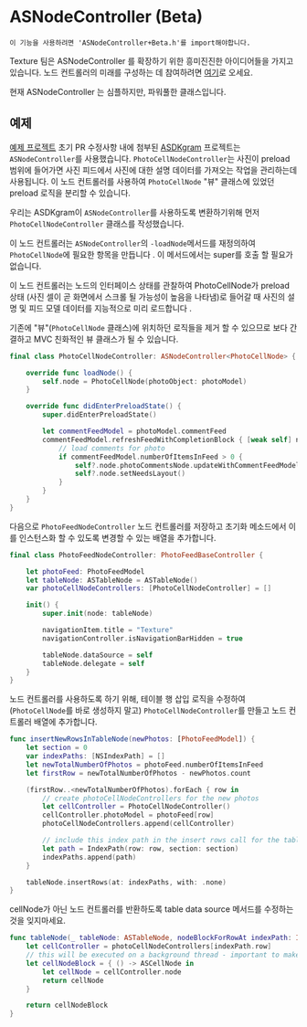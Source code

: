 # ASNodeController \(Beta\)

`이 기능을 사용하려면 'ASNodeController+Beta.h'를 import해야합니다.`

Texture 팀은 ASNodeController 를 확장하기 위한 흥미진진한 아이디어들을 가지고 있습니다. 노드 컨트롤러의 미래를 구성하는 데 참여하려면 [여기](https://github.com/facebookarchive/AsyncDisplayKit/issues/2964)로 오세요.

현재 ASNodeController 는 심플하지만, 파워풀한 클래스입니다.

## 예제

[예제 프로젝트](https://github.com/facebookarchive/AsyncDisplayKit/pull/2945) 초기 PR 수정사항 내에 첨부된 [ASDKgram](https://github.com/texturegroup/texture/tree/master/examples/ASDKgram) 프로젝트는 `ASNodeController`를 사용했습니다. `PhotoCellNodeController`는 사진이 preload 범위에 들어가면 사진 피드에서 사진에 대한 설명 데이터를 가져오는 작업을 관리하는데 사용됩니다. 이 노드 컨트롤러를 사용하여 `PhotoCellNode` "뷰" 클래스에 있었던 preload 로직을 분리할 수 ​​있습니다.

우리는 ASDKgram이 `ASNodeController`를 사용하도록 변환하기위해 먼저 `PhotoCellNodeController` 클래스를 작성했습니다.

이 노드 컨트롤러는 `ASNodeController`의 `-loadNode`메서드를 재정의하여 `PhotoCellNode`에 필요한 항목을 만듭니다 . 이 메서드에서는 super를 호출 할 필요가 없습니다.

이 노드 컨트롤러는 노드의 인터페이스 상태를 관찰하여 PhotoCellNode가 preload 상태 \(사진 셀이 곧 화면에서 스크롤 될 가능성이 높음을 나타냄\)로 들어갈 때 사진의 설명 및 피드 모델 데이터를 지능적으로 미리 로드합니다 .

기존에 "뷰"\(`PhotoCellNode` 클래스\)에 위치하던 로직들을 제거 할 수 있으므로 보다 간결하고 MVC 친화적인 뷰 클래스가 될 수 있습니다.

```swift
final class PhotoCellNodeController: ASNodeController<PhotoCellNode> {

    override func loadNode() {
        self.node = PhotoCellNode(photoObject: photoModel)
    }

    override func didEnterPreloadState() {
        super.didEnterPreloadState()

        let commentFeedModel = photoModel.commentFeed
        commentFeedModel.refreshFeedWithCompletionBlock { [weak self] newComments in
            // load comments for photo
            if commentFeedModel.numberOfItemsInFeed > 0 {
                self?.node.photoCommentsNode.updateWithCommentFeedModel(commentFeedModel)
                self?.node.setNeedsLayout()
            }
        }
    }
}
```

다음으로 `PhotoFeedNodeController` 노드 컨트롤러를 저장하고 초기화 메소드에서 이를 인스턴스화 할 수 있도록 변경할 수 있는 배열을 추가합니다.

```swift
final class PhotoFeedNodeController: PhotoFeedBaseController {

    let photoFeed: PhotoFeedModel
    let tableNode: ASTableNode = ASTableNode()
    var photoCellNodeControllers: [PhotoCellNodeController] = []

    init() {
        super.init(node: tableNode)

        navigationItem.title = "Texture"
        navigationController.isNavigationBarHidden = true

        tableNode.dataSource = self
        tableNode.delegate = self
    }
}
```

노드 컨트롤러를 사용하도록 하기 위해, 테이블 ​​행 삽입 로직을 수정하여 \(`PhotoCellNode`를 바로 생성하지 말고\) `PhotoCellNodeController`를 만들고 노드 컨트롤러 배열에 추가합니다.

```swift
func insertNewRowsInTableNode(newPhotos: [PhotoFeedModel]) {
    let section = 0
    var indexPaths: [NSIndexPath] = []
    let newTotalNumberOfPhotos = photoFeed.numberOfItemsInFeed
    let firstRow = newTotalNumberOfPhotos - newPhotos.count

    (firstRow..<newTotalNumberOfPhotos).forEach { row in
        // create photoCellNodeControllers for the new photos
        let cellController = PhotoCellNodeController()
        cellController.photoModel = photoFeed[row]
        photoCellNodeControllers.append(cellController)

        // include this index path in the insert rows call for the table
        let path = IndexPath(row: row, section: section)
        indexPaths.append(path)
    }

    tableNode.insertRows(at: indexPaths, with: .none)
}
```

cellNode가 아닌 노드 컨트롤러를 반환하도록 table data source 메서드를 수정하는것을 잊지마세요.

```swift
func tableNode(_ tableNode: ASTableNode, nodeBlockForRowAt indexPath: IndexPath) -> ASCellNodeBlock {
    let cellController = photoCellNodeControllers[indexPath.row]
    // this will be executed on a background thread - important to make sure it's thread safe
    let cellNodeBlock = { () -> ASCellNode in
        let cellNode = cellController.node
        return cellNode
    }

    return cellNodeBlock
}
```

